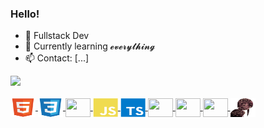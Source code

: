### Hello!

- 🔭 Fullstack Dev
- 🌱 Currently learning 𝓮𝓿𝓮𝓻𝔂𝓽𝓱𝓲𝓷𝓰
- 📫 Contact: [...]

 
<div>
  <a href="https://beacons.ai/rakkuia">
  <img height="180em" src="https://github-readme-stats.vercel.app/api?username=rakkuia&show_icons=true&theme=dark&include_all_commits=true&count_private=true"/>
  <!--img height="180em" src="https://github-readme-stats.vercel.app/api/top-langs/?username=rakkuia&layout=compact&langs_count=16&theme=dark"/>-->
</div>


<div style="display: inline_block;"><br>
  <img align="center" height="30" width="40" src="https://raw.githubusercontent.com/devicons/devicon/master/icons/html5/html5-original.svg">
  <img align="center" height="30" width="40" src="https://raw.githubusercontent.com/devicons/devicon/master/icons/css3/css3-original.svg">
  <img align="center" height="30" width="40" src="https://raw.githubusercontent.com/jmnote/z-icons/master/svg/bootstrap.svg">
  <img align="center" height="30" width="40" src="https://raw.githubusercontent.com/devicons/devicon/master/icons/javascript/javascript-plain.svg">
  <img align="center" height="30" width="40" src="https://raw.githubusercontent.com/devicons/devicon/master/icons/typescript/typescript-plain.svg">
  <img align="center" height="30" width="40" src="https://raw.githubusercontent.com/jmnote/z-icons/master/svg/c.svg">
  <img align="center" height="30" width="40" src="https://raw.githubusercontent.com/jmnote/z-icons/master/svg/java.svg">
  <img align="center" height="30" width="40" src="https://raw.githubusercontent.com/jmnote/z-icons/master/svg/php.svg">
  <img align="center" height="30" width="40" src="https://github.com/rakkuia/rakkuia/blob/main/lain.gif">
  </div>
<br>
 

 
<div>


<!--![Snake animation](https://github.com/rakkuia/rakkuia/blob/output/github-contribution-grid-snake.svg)-->
</div>
